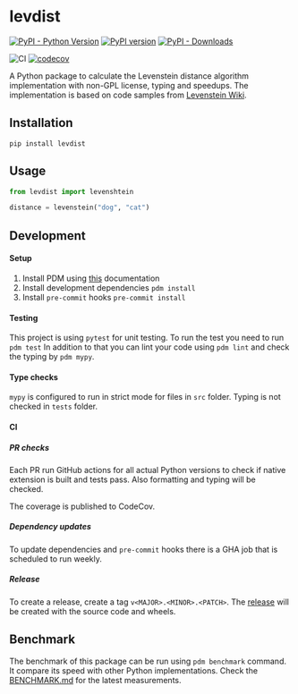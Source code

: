 # levdist

[![PyPI - Python Version](https://img.shields.io/pypi/pyversions/levdist)](https://pypi.org/project/levdist/)
[![PyPI version](https://badge.fury.io/py/levdist.svg)](https://pypi.org/project/levdist/)
[![PyPI - Downloads](https://img.shields.io/pypi/dm/levdist)](https://pypi.org/project/levdist/)

![CI](https://github.com/derlih/levdist/actions/workflows/ci.yml/badge.svg)
[![codecov](https://codecov.io/gh/derlih/levdist/graph/badge.svg?token=S63YTJUSN3)](https://codecov.io/gh/derlih/levdist)

A Python package to calculate the Levenstein distance algorithm implementation with non-GPL license, typing and speedups.
The implementation is based on code samples from [Levenstein Wiki](https://en.wikipedia.org/wiki/Levenshtein_distance).

## Installation

`pip install levdist`

## Usage

```python
from levdist import levenshtein

distance = levenstein("dog", "cat")
```

## Development

#### Setup

1. Install PDM using [this](https://pdm-project.org/latest/#installation) documentation
2. Install development dependencies `pdm install`
3. Install `pre-commit` hooks `pre-commit install`

#### Testing

This project is using `pytest` for unit testing.
To run the test you need to run `pdm test`
In addition to that you can lint your code using `pdm lint` and check the typing by `pdm mypy`.

#### Type checks

`mypy` is configured to run in strict mode for files in `src` folder. Typing is not checked in `tests` folder.

#### CI

##### PR checks

Each PR run GitHub actions for all actual Python versions to check if native extension is built and tests pass.
Also formatting and typing will be checked.

The coverage is published to CodeCov.

##### Dependency updates

To update dependencies and `pre-commit` hooks there is a GHA job that is scheduled to run weekly.

##### Release

To create a release, create a tag `v<MAJOR>.<MINOR>.<PATCH>`. The [release](https://github.com/derlih/levenshtein-py/releases) will be created with the source code and wheels.

## Benchmark

The benchmark of this package can be run using `pdm benchmark` command. It compare its speed with other Python implementations.
Check the [BENCHMARK.md](BENCHMARK.md) for the latest measurements.
